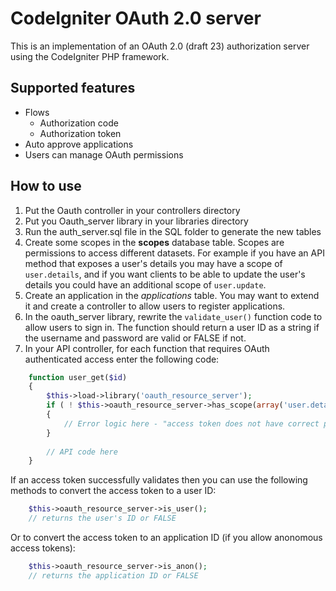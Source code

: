 # CodeIgniter OAuth 2.0 server

This is an implementation of an OAuth 2.0 (draft 23) authorization server using the CodeIgniter PHP framework.

## Supported features

* Flows
	* Authorization code
	* Authorization token
* Auto approve applications
* Users can manage OAuth permissions


## How to use

1. Put the Oauth controller in your controllers directory
2. Put you Oauth_server library in your libraries directory
3. Run the auth_server.sql file in the SQL folder to generate the new tables
4. Create some scopes in the __scopes__ database table. Scopes are permissions to access different datasets. For example if you have an API method that exposes a user's details you may have a scope of `user.details`, and if you want clients to be able to update the user's details you could have an additional scope of `user.update`.
5. Create an application in the _applications_ table. You may want to extend it and create a controller to allow users to register applications.
6. In the oauth_server library, rewrite the `validate_user()` function code to allow users to sign in. The function should return a user ID as a string if the username and password are valid or FALSE if not.
7. In your API controller, for each function that requires OAuth authenticated access enter the following code:

```php  
	function user_get($id)
	{
		$this->load->library('oauth_resource_server');
		if ( ! $this->oauth_resource_server->has_scope(array('user.details', 'another.scope')))
		{
			// Error logic here - "access token does not have correct permission to user this API method"
		}
	
		// API code here
	}
```

If an access token successfully validates then you can use the following methods to convert the access token to a user ID:

```php
	$this->oauth_resource_server->is_user();
	// returns the user's ID or FALSE
```

Or to convert the access token to an application ID (if you allow anonomous access tokens):

```php
	$this->oauth_resource_server->is_anon();
	// returns the application ID or FALSE
```

